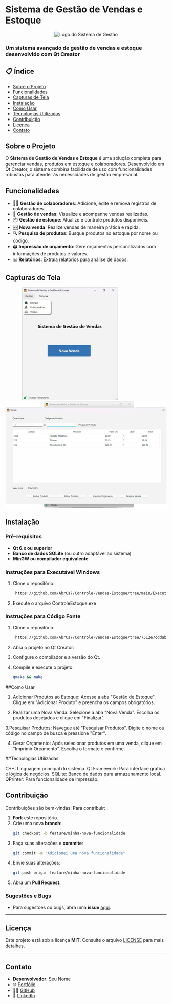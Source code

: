 # Sistema de Gestão de Vendas e Estoque
<p align="center">
  <img src="https://github.com/AbrCs7/Controle-Vendas-Estoque/tree/7512e7cddab2463f2e9f234314346dab7adbff92/ControlEstoque/img/bolsa-de-compras.png" alt="Logo do Sistema de Gestão" width="200"/>
</p>

### Um sistema avançado de gestão de vendas e estoque desenvolvido com Qt Creator

## 📋 Índice

- [Sobre o Projeto](#sobre-o-projeto)
- [Funcionalidades](#funcionalidades)
- [Capturas de Tela](#capturas-de-tela)
- [Instalação](#instalação)
- [Como Usar](#como-usar)
- [Tecnologias Utilizadas](#tecnologias-utilizadas)
- [Contribuição](#contribuição)
- [Licença](#licença)
- [Contato](#contato)

## Sobre o Projeto

O **Sistema de Gestão de Vendas e Estoque** é uma solução completa para gerenciar vendas, produtos em estoque e colaboradores. Desenvolvido em Qt Creator, o sistema combina facilidade de uso com funcionalidades robustas para atender às necessidades de gestão empresarial.

## Funcionalidades

- 👨‍💼 **Gestão de colaboradores**: Adicione, edite e remova registros de colaboradores.
- 🛒 **Gestão de vendas**: Visualize e acompanhe vendas realizadas.
- 📦 **Gestão de estoque**: Atualize e controle produtos disponíveis.
- 🆕 **Nova venda**: Realize vendas de maneira prática e rápida.
- 🔍 **Pesquisa de produtos**: Busque produtos no estoque por nome ou código.
- 🖨️ **Impressão de orçamento**: Gere orçamentos personalizados com informações de produtos e valores.
- 📊 **Relatórios**: Extraia relatórios para análise de dados.

## Capturas de Tela

<p align="center">
  <img src="https://raw.githubusercontent.com/AbrCs7/Controle-Vendas-Estoque/refs/heads/main/CodigoFonte/Imagem1.png" alt="Screenshot 1" width="300" style="margin-right: 100px;"/>
  <img src="https://raw.githubusercontent.com/AbrCs7/Controle-Vendas-Estoque/refs/heads/main/CodigoFonte/Imagem3.png" alt="Screenshot 2" width="540"/>
</p>

## Instalação

### Pré-requisitos

- **Qt 6.x ou superior**
- **Banco de dados SQLite** (ou outro adaptável ao sistema)
- **MinGW ou compilador equivalente**

### Instruções para Executável Windows

1. Clone o repositório:
   ```bash
    https://github.com/AbrCs7/Controle-Vendas-Estoque/tree/main/ExecutavelWindows
2. Execute o arquivo ControleEstoque.exe

### Instruções para Código Fonte

1. Clone o repositório:
   ```bash
    https://github.com/AbrCs7/Controle-Vendas-Estoque/tree/7512e7cddab2463f2e9f234314346dab7adbff92/ControlEstoque
2. Abra o projeto no Qt Creator:

3. Configure o compilador e a versão do Qt.
4. Compile e execute o projeto:
   ```bash
   qmake && make

##Como Usar

1. Adicionar Produtos ao Estoque:
        Acesse a aba "Gestão de Estoque".
        Clique em "Adicionar Produto" e preencha os campos obrigatórios.

2. Realizar uma Nova Venda:
        Selecione a aba "Nova Venda".
        Escolha os produtos desejados e clique em "Finalizar".

3.Pesquisar Produtos:
        Navegue até "Pesquisar Produtos".
        Digite o nome ou código no campo de busca e pressione "Enter".

4. Gerar Orçamento:
        Após selecionar produtos em uma venda, clique em "Imprimir Orçamento".
        Escolha o formato e confirme.

##Tecnologias Utilizadas

  C++: Linguagem principal do sistema.
  Qt Framework: Para interface gráfica e lógica de negócios.
  SQLite: Banco de dados para armazenamento local.
  QPrinter: Para funcionalidade de impressão.


## Contribuição

Contribuições são bem-vindas! Para contribuir:

1. **Fork** este repositório.
2. Crie uma nova **branch**:
    ```bash
    git checkout -b feature/minha-nova-funcionalidade
    ```
3. Faça suas alterações e **commite**:
    ```bash
    git commit -m "Adicionei uma nova funcionalidade"
    ```
4. Envie suas alterações:
    ```bash
    git push origin feature/minha-nova-funcionalidade
    ```
5. Abra um **Pull Request**.

### Sugestões e Bugs
- Para sugestões ou bugs, abra uma **issue** [aqui](https://github.com/AbrCs7/Controle-Vendas-Estoque/issues).

---

## Licença

Este projeto está sob a licença **MIT**. Consulte o arquivo [LICENSE](./LICENSE) para mais detalhes.

---

## Contato

- **Desenvolvedor**: Seu Nome
- 🌐 [Portfólio](https://seuportifolio.com/)
- 👨‍💻 [GitHub](https://github.com/SeuUsuario)
- 💼 [LinkedIn](https://www.linkedin.com/in/seulinkedin/)
